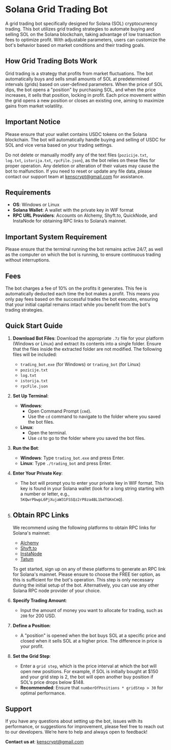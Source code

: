 # Solana Grid Trading Bot

A grid trading bot specifically designed for Solana (SOL) cryptocurrency trading. This bot utilizes grid trading strategies to automate buying and selling SOL on the Solana blockchain, taking advantage of low transaction fees to optimize profit. With adjustable parameters, users can customize the bot's behavior based on market conditions and their trading goals.

## How Grid Trading Bots Work

Grid trading is a strategy that profits from market fluctuations. The bot automatically buys and sells small amounts of SOL at predetermined intervals (grids) based on user-defined parameters. When the price of SOL dips, the bot opens a "position" by purchasing SOL, and when the price increases, it sells that position, locking in profit. Each price movement within the grid opens a new position or closes an existing one, aiming to maximize gains from market volatility.

## Important Notice

Please ensure that your wallet contains USDC tokens on the Solana blockchain. The bot will automatically handle buying and selling of USDC for SOL and vice versa based on your trading settings. 

Do not delete or manually modify any of the text files (`pozicije.txt`, `log.txt`, `istorija.txt`, `rpcFile.json`), as the bot relies on these files for proper operation. Any deletion or alteration of their values may cause the bot to malfunction. If you need to reset or update any file data, please contact our support team at [kenscrypt@gmail.com](mailto:kenscrypt@gmail.com) for assistance.

## Requirements

- **OS**: Windows or Linux
- **Solana Wallet**: A wallet with the private key in WIF format
- **RPC URL Providers**: Accounts on Alchemy, Shyft.to, QuickNode, and InstaNode for obtaining RPC links to Solana’s mainnet.

## Important System Requirement

Please ensure that the terminal running the bot remains active 24/7, as well as the computer on which the bot is running, to ensure continuous trading without interruptions.

## Fees

The bot charges a fee of 10% on the profits it generates. This fee is automatically deducted each time the bot makes a profit. This means you only pay fees based on the successful trades the bot executes, ensuring that your initial capital remains intact while you benefit from the bot's trading strategies.

## Quick Start Guide

1. **Download Bot Files**: Download the appropriate `.7z` file for your platform (Windows or Linux) and extract its contents into a single folder. Ensure that the files inside the extracted folder are not modified. The following files will be included:
    - `trading_bot.exe` (for Windows) or `trading_bot` (for Linux)
    - `pozicije.txt`
    - `log.txt`
    - `istorija.txt`
    - `rpcFile.json`

2. **Set Up Terminal**:
   - **Windows**:
     - Open Command Prompt (`cmd`).
     - Use the `cd` command to navigate to the folder where you saved the bot files.
   - **Linux**:
     - Open the terminal.
     - Use `cd` to go to the folder where you saved the bot files.

3. **Run the Bot**:
   - **Windows**: Type `trading_bot.exe` and press Enter.
   - **Linux**: Type `./trading_bot` and press Enter.

4. **Enter Your Private Key**:
   - The bot will prompt you to enter your private key in WIF format. This key is found in your Solana wallet (look for a long string starting with a number or letter, e.g., `5KQwrPbwpL6PjXujaW31FSSQz2rP8za4BL1b4TGKnCmQ`).

5. ## Obtain RPC Links

    We recommend using the following platforms to obtain RPC links for Solana's mainnet:
    
    - [Alchemy](https://www.alchemy.com/)
    - [Shyft.to](https://shyft.to/)
    - [InstaNode](https://www.instanode.com/)
    - [Tatum](https://tatum.io/chains/solana?gclid=Cj0KCQjwvpy5BhDTARIsAHSilyl86c-Gn1YK8AkBgQmBU01-DSw7vCOpHEE-52bX2Eb2naPVnAWEWzAaAuTSEALw_wcB&utm_content=695513777478&utm_term=solana%20rpc%20nodes&utm_source=google&utm_medium=cpc&utm_campaign=21154471190&hsa_acc=2664813199&hsa_cam=21154471190&hsa_grp=166249297571&hsa_ad=695513777478&hsa_src=g&hsa_tgt=kwd-1641675695499&hsa_kw=solana%20rpc%20nodes&hsa_mt=p&hsa_net=adwords&hsa_ver=3&gad_source=1)
    
    To get started, sign up on any of these platforms to generate an RPC link for Solana's mainnet. Please ensure to choose the FREE tier option, as this is sufficient for the bot's operation. This step is only necessary during the initial setup of the bot. Alternatively, you can use any other Solana RPC node provider of your choice.


7. **Specify Trading Amount**:
   - Input the amount of money you want to allocate for trading, such as `200` for 200 USD.

8. **Define a Position**:
   - A "position" is opened when the bot buys SOL at a specific price and closed when it sells SOL at a higher price. The difference in price is your profit.

9. **Set the Grid Step**:
   - Enter a `grid step`, which is the price interval at which the bot will open new positions. For example, if SOL is initially bought at $150 and your grid step is 2, the bot will open another buy position if SOL's price drops below $148.
   - **Recommended**: Ensure that `numberOfPositions * gridStep > 30` for optimal performance.


## Support

If you have any questions about setting up the bot, issues with its performance, or suggestions for improvement, please feel free to reach out to our developers. We’re here to help and always open to feedback!

**Contact us at**: [kenscrypt@gmail.com](mailto:kenscrypt@gmail.com)
